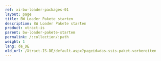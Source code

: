 ```yaml
---
ref: xi-bw-loader-packages-01
layout: page
title: BW Loader Pakete starten
description: BW Loader Pakete starten
product: xtract-is
parent: bw-loader-pakete-starten
permalink: /:collection/:path
weight: 1
lang: de_DE
old_url: /Xtract-IS-DE/default.aspx?pageid=das-ssis-paket-vorbereiten
---
```

